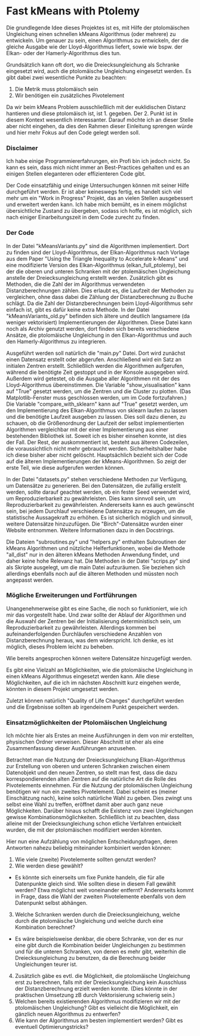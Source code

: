 # Fast kMeans with Ptolemy

Die grundlegende Idee dieses Projektes ist es, mit Hilfe der ptolomäischen Ungleichung
einen schnellen kMeans Algorithmus (oder mehrere) zu entwickeln. Um genauer zu sein,
einen Algorithmus zu entwickeln, der die gleiche Ausgabe wie der Lloyd-Algorithmus
liefert, sowie wie bspw. der Elkan- oder der Hamerly-Algorithmus dies tun.

Grundsätzlich kann oft dort, wo die Dreiecksungleichung als Schranke eingesetzt wird,
auch die ptolomäische Ungleichung eingesetzt werden. Es gibt dabei zwei wesentliche
Punkte zu beachten:
1) Die Metrik muss ptolomäisch sein
2) Wir benötigen ein zusätzliches Pivotelement

Da wir beim kMeans Problem ausschließlich mit der euklidischen Distanz hantieren und
diese ptolomäisch ist, ist 1. gegeben. Der 2. Punkt ist in diesem Kontext wesentlich
interessanter. Darauf möchte ich an dieser Stelle aber nicht eingehen, da dies den
Rahmen dieser Einleitung sprengen würde und hier mehr Fokus auf den Code gelegt werden
soll.

### Disclaimer
Ich habe einige Programmiererfahrungen, ein Profi bin ich jedoch nicht. So kann es sein,
dass mich nicht immer an Best-Practices gehalten und es an einigen Stellen eleganteren
oder effizienteren Code gibt.

Der Code einsatzfähig und einige Untersuchungen können mit seiner Hilfe durchgeführt werden. Er ist
aber keineswegs fertig, es handelt sich viel mehr um ein "Work in Progress" Projekt, das an vielen
Stellen ausgebessert und erweitert werden kann. Ich habe mich bemüht, es in einem möglichst 
übersichtliche Zustand zu übergeben, sodass ich hoffe, es ist möglich, sich nach einiger
Einarbeitungszeit in dem Code zurecht zu finden.

### Der Code
In der Datei "kMeansVariants.py" sind die Algorithmen implementiert. Dort zu finden sind der
Lloyd-Algorithmus, der Elkan-Algorithmus nach Vorlage aus dem Paper "Using the Triangle
Inequality to Accelerate k-Means" und eine modifizierte Version des Elkan-Algorithmus
(elkan_full_ptolemy), bei der die oberen und unteren Schranken mit der ptolemäischen
Ungleichung anstelle der Dreiecksungleichung erstellt werden. Zusätzlich gibt es Methoden,
die die Zahl der im Algorithmus verwendeten Distanzberechnungen zählen. Dies erlaubt es,
die Laufzeit der Methoden zu vergleichen, ohne dass dabei die Zählung der Distanzberechnung
zu Buche schlägt. Da die Zahl der Distanzberechnungen beim Lloyd-Algorithmus sehr einfach
ist, gibt es dafür keine extra Methode. In der Datei "kMeansVariants_old.py" befinden sich
ältere und deutlich langsamere (da weniger vektorisiert) Implementierungen der Algorithmen.
Diese Datei kann noch als Archiv genutzt werden, dort finden sich bereits verschiedene
Ansätze, die ptolomäische Ungleichung in den Elkan-Algorithmus und auch den Hamerly-Algorithmus
zu integrieren.

Ausgeführt werden soll natürlich die "main.py" Datei. Dort wird zunächst einen Datensatz
erstellt oder abgerufen. Anschließend wird ein Satz an initialen Zentren erstellt. Schließlich
werden die Algorithmen aufgerufen, während die benötigte Zeit gestoppt und in der Konsole
ausgegeben wird. Außerdem wird getestet, ob die Ausgabe aller Algorithmen mit der des
Lloyd-Algorithmus übereinstimmen. Die Variable "show_visualisation" kann auf "True" gesetzt
werden, um die Zentren und die Cluster zu plotten. (Das Matplotlib-Fenster muss geschlossen
werden, um im Code fortzufahren.) Die Variable "compare_with_sklearn" kann auf "True" gesetzt
werden, um den Implementierung des Elkan-Algorithmus von sklearn laufen zu lassen und die
benötigte Laufzeit ausgeben zu lassen. Dies soll dazu dienen, zu schauen, ob die Größenordnung
der Laufzeit der selbst implementierten Algorithmen vergleichbar mit der einer Implementierung
aus einer bestehenden Bibliothek ist. Soweit ich es bisher einsehen konnte, ist dies der Fall.
Der Rest, der auskommentiert ist, besteht aus älteren Codezeilen, die voraussichtlich nicht mehr
gebraucht werden. Sicherheitshalber habe ich diese bisher aber nicht gelöscht. Hauptsächlich
bezieht sich der Code auf die älteren Implementierungen der kMeans-Algorithmen. So zeigt der
erste Teil, wie diese aufgerufen werden können.

In der Datei "datasets.py" stehen verschiedene Methoden zur Verfügung, um Datensätze zu generieren.
Bei den Datensätzen, die zufällig erstellt werden, sollte darauf geachtet werden, ob ein fester
Seed verwendet wird, um Reproduzierbarkeit zu gewährleisten. Dies kann sinnvoll sein, um
Reproduzierbarkeit zu gewährleisten. Andererseits kann es auch gewünscht sein, bei jedem Durchlauf
verschiedene Datensätze zu erzeugen, um die statistische Aussagekraft zu erhöhen. Es ist sicherlich
möglich und sinnvoll, weitere Datensätze hinzuzufügen. Die "Birch"-Datensätze wurden einer
Website entnommen. Weitere Informationen dazu in den Docstrings.

Die Dateien "subroutines.py" und "helpers.py" enthalten Subroutinen der kMeans Algorithmen und
nützliche Helferfunktionen, wobei die Methode "all_dist" nur in den älteren kMeans Methoden Anwendung
findet, und daher keine hohe Relevanz hat. Die Methoden in der Datei "scrips.py" sind als Skripte
ausgelegt, um die main Datei aufzuräumen. Sie beziehen sich allerdings ebenfalls noch auf die älteren
Methoden und müssten noch angepasst werden.

### Mögliche Erweiterungen und Fortführungen
Unangenehmerweise gibt es eine Sache, die noch so funktioniert, wie ich mir das vorgestellt habe.
Und zwar sollte der Ablauf der Algorithmen und die Auswahl der Zentren bei der Initialisierung
deterministisch sein, um Reproduzierbarkeit zu gewährleisten. Allerdings kommen bei 
aufeinanderfolgenden Durchläufen verschiedene Anzahlen von Distanzberechnung heraus, was
dem widerspricht. Ich denke, es ist möglich, dieses Problem leicht zu beheben.

Wie bereits angesprochen können weitere Datensätze hinzugefügt werden.

Es gibt eine Vielzahl an Möglichkeiten, wie die ptolomäische Ungleichung in einen kMeans Algorithmus
eingesetzt werden kann. Alle diese Möglichkeiten, auf die ich im nächsten Abschnitt kurz eingehen
werde, könnten in diesem Projekt umgesetzt werden.

Zuletzt können natürlich "Quality of Life Changes" durchgeführt werden und die Ergebnisse sollten ab
irgendeinem Punkt gespeichert werden.

### Einsatzmöglichkeiten der Ptolomäischen Ungleichung
Ich möchte hier als Erstes an meine Ausführungen in dem von mir erstellten, physischen Ordner
verweisen. Dieser Abschnitt ist eher als eine Zusammenfassung dieser Ausführungen anzusehen.

Betrachtet man die Nutzung der Dreiecksungleichung Elkan-Algorithmus zur Erstellung von oberen und
unteren Schranken zwischen einem Datenobjekt und den neuen Zentren, so stellt man fest, dass die dazu
korrespondierenden alten Zentren auf die natürliche Art die Rolle des Pivotelements einnehmen. Für
die Nutzung der ptolomäischen Ungleichung benötigen wir nun ein zweites Pivotelement. Dabei scheint
es (meiner Einschätzung nach), keine solch natürliche Wahl zu geben. Dies zwingt uns selbst eine
Wahl zu treffen, eröffnet damit aber auch ganz neue Möglichkeiten. Darüber hinaus schafft die
Existenz von zwei Ungleichungen gewisse Kombinationsmöglichkeiten. Schließlich ist zu beachten, dass
alleine mit der Dreiecksungleichung schon etliche Verfahren entwickelt wurden, die mit der
ptolomäischen modifiziert werden könnten.

Hier nun eine Aufzählung von möglichen Entscheidungsfragen, deren Antworten nahezu beliebig
miteinander kombiniert werden können:

1) Wie viele (zweite) Pivotelemente sollten genutzt werden?
2) Wie werden diese gewählt?
- Es könnte sich einerseits um fixe Punkte handeln, die für alle Datenpunkte gleich sind. Wie
sollten diese in diesem Fall gewählt werden? Etwa möglichst weit voneinander entfernt? Andererseits
kommt in Frage, dass die Wahl der zweiten Pivotelemente ebenfalls von dem Datenpunkt selbst abhängen.
3) Welche Schranken werden durch die Dreiecksungleichung, welche durch die ptolomäische Ungleichung
und welche durch eine Kombination berechnet?
- Es wäre beispielsweise denkbar, die obere Schranke, von der es nur eine gibt durch die Kombination
beider Ungleichungen zu bestimmen und für die unteren Schranken, von denen es mehr gibt, weiterhin
die Dreiecksungleichung zu benutzen, da die Berechnung beider Ungleichungen teurer ist.
4) Zusätzlich gäbe es evtl. die Möglichkeit, die ptolomäische Ungleichung erst zu berechnen, falls
mit der Dreiecksungleichung kein Ausschluss der Distanzberechnung erzielt werden konnte. (Dies könnte
in der praktischen Umsetzung zB durch Vektorisierung schwierig sein.)
5) Welchen bereits existierenden Algorithmus modifizieren wir mit der ptolomäischen Ungleichung? Gibt
es vielleicht die Möglichkeit, ein gänzlich neuen Algorithmus zu entwerfen?
6) Wie kann der Algorithmus am besten implementiert werden? Gibt es eventuell Optimierungstricks?


